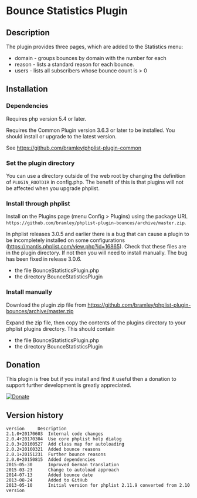 # Bounce Statistics Plugin #

## Description ##

The plugin provides three pages, which are added to the Statistics menu:

* domain - groups bounces by domain with the number for each
* reason - lists a standard reason for each bounce.
* users - lists all subscribers whose bounce count is > 0

## Installation ##

### Dependencies ###

Requires php version 5.4 or later.

Requires the Common Plugin version 3.6.3 or later to be installed. You should install or upgrade to the latest version.

See <https://github.com/bramley/phplist-plugin-common>

### Set the plugin directory ###
You can use a directory outside of the web root by changing the definition of `PLUGIN_ROOTDIR` in config.php.
The benefit of this is that plugins will not be affected when you upgrade phplist.

### Install through phplist ###
Install on the Plugins page (menu Config > Plugins) using the package URL `https://github.com/bramley/phplist-plugin-bounces/archive/master.zip`.

In phplist releases 3.0.5 and earlier there is a bug that can cause a plugin to be incompletely installed on some configurations (<https://mantis.phplist.com/view.php?id=16865>). 
Check that these files are in the plugin directory. If not then you will need to install manually. The bug has been fixed in release 3.0.6.

* the file BounceStatisticsPlugin.php
* the directory BounceStatisticsPlugin

### Install manually ###
Download the plugin zip file from <https://github.com/bramley/phplist-plugin-bounces/archive/master.zip>

Expand the zip file, then copy the contents of the plugins directory to your phplist plugins directory.
This should contain

* the file BounceStatisticsPlugin.php
* the directory BounceStatisticsPlugin

## Donation ##

This plugin is free but if you install and find it useful then a donation to support further development is greatly appreciated.

[![Donate](https://www.paypalobjects.com/en_US/i/btn/btn_donate_LG.gif)](https://www.paypal.com/cgi-bin/webscr?cmd=_s-xclick&hosted_button_id=W5GLX53WDM7T4)

## Version history ##

    version     Description
    2.1.0+20170603  Internal code changes
    2.0.4+20170304  Use core phplist help dialog
    2.0.3+20160527  Add class map for autoloading
    2.0.2+20160321  Added bounce reasons
    2.0.1+20151231  Further bounce reasons
    2.0.0+20150815  Added dependencies
    2015-05-30      Improved German translation
    2015-03-23      Change to autoload approach
    2014-07-13      Added bounce date
    2013-08-24      Added to GitHub
    2013-05-10      Initial version for phplist 2.11.9 converted from 2.10 version
